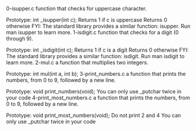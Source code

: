 0-isupper.c  function that checks for uppercase character.

Prototype: int _isupper(int c);
Returns 1 if c is uppercase
Returns 0 otherwise
FYI: The standard library provides a similar function: isupper. Run man isupper to learn more.
1-isdigit.c  function that checks for a digit (0 through 9).

Prototype: int _isdigit(int c);
Returns 1 if c is a digit
Returns 0 otherwise
FYI: The standard library provides a similar function: isdigit. Run man isdigit to learn more.
2-mul.c a function that multiplies two integers.

Prototype: int mul(int a, int b);
3-print_numbers.c a function that prints the numbers, from 0 to 9, followed by a new line.

Prototype: void print_numbers(void);
You can only use _putchar twice in your code
4-print_most_numbers.c a function that prints the numbers, from 0 to 9, followed by a new line.

Prototype: void print_most_numbers(void);
Do not print 2 and 4
You can only use _putchar twice in your code
